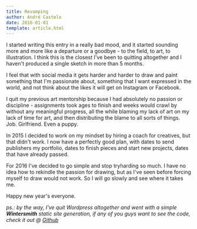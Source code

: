 ```yaml
---
title: Revamping
author: André Castelo
date: 2016-01-01
template: article.html
---
```


I started writing this entry in a really bad mood, and it started sounding more and more like a departure or a goodbye - to the field, to art, to illustration. I think this is the closest I've been to quitting altogether and I haven't produced a single sketch in more than 5 months.

<span class="more"></span>

I feel that with social media it gets harder and harder to draw and paint something that I'm passionate about, something that I want expressed in the world, and not think about the likes it will get on Instagram or Facebook.

I quit my previous art mentorship because I had absolutely no passion or discipline - assignments took ages to finish and weeks would crawl by without any meaningful progress, all the while blaming my lack of art on my lack of time for art, and then distributing the blame to all sorts of things. Job. Girlfriend. Even a puppy.

In 2015 I decided to work on my mindset by hiring a coach for creatives, but that didn't work. I now have a perfectly good plan, with dates to send publishers my portfolio, dates to finish pieces and start new projects, dates that have already passed.

For 2016 I've decided to go simple and stop tryharding so much. I have no idea how to rekindle the passion for drawing, but as I've seen before forcing myself to draw would not work. So I will go slowly and see where it takes me.

Happy new year's everyone.

_ps.: by the way, I've quit Wordpress altogether and went with a simple **Wintersmith** static site generation, if any of you guys want to see the code, check it out @ [Github](https://github.com/andrecastelo/andrecasteloart.com)_